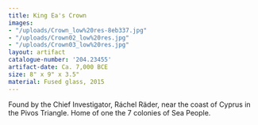 ```yaml
---
title: King Ea's Crown
images:
- "/uploads/Crown_low%20res-8eb337.jpg"
- "/uploads/Crown02_low%20res.jpg"
- "/uploads/Crown03_low%20res.jpg"
layout: artifact
catalogue-number: '204.23455'
artifact-date: Ca. 7,000 BCE
size: 8" x 9" x 3.5"
material: Fused glass, 2015
---
```


Found by the Chief Investigator, Ráchel Räder, near the coast of Cyprus in the Pivos Triangle. Home of one the 7 colonies of Sea People.
